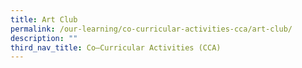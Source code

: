 ```yaml
---
title: Art Club
permalink: /our-learning/co-curricular-activities-cca/art-club/
description: ""
third_nav_title: Co–Curricular Activities (CCA)
---
```

